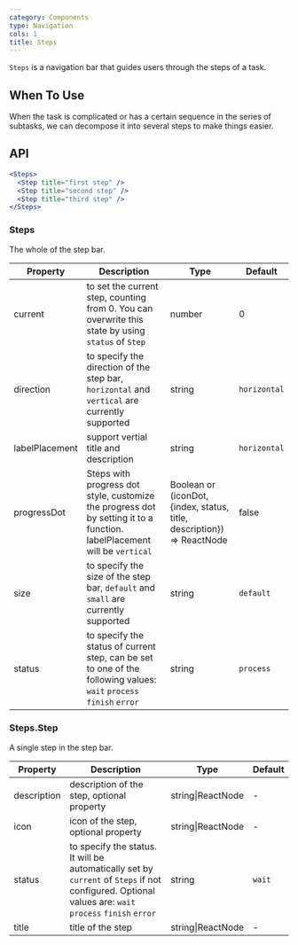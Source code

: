 ```yaml
---
category: Components
type: Navigation
cols: 1
title: Steps
---
```


`Steps` is a navigation bar that guides users through the steps of a task.

## When To Use

When the task is complicated or has a certain sequence in the series of subtasks, we can decompose it into several steps to make things easier.

## API

```jsx
<Steps>
  <Step title="first step" />
  <Step title="second step" />
  <Step title="third step" />
</Steps>
```

### Steps

The whole of the step bar.

| Property | Description | Type | Default |
| -------- | ----------- | ---- | ------- |
| current | to set the current step, counting from 0. You can overwrite this state by using `status` of `Step` | number | 0 |
| direction | to specify the direction of the step bar, `horizontal` and `vertical` are currently supported | string | `horizontal` |
| labelPlacement | support vertial title and description | string | `horizontal` |
| progressDot | Steps with progress dot style, customize the progress dot by setting it to a function. labelPlacement will be `vertical` | Boolean or (iconDot, {index, status, title, description}) => ReactNode | false |
| size | to specify the size of the step bar, `default` and `small` are currently supported | string | `default` |
| status | to specify the status of current step, can be set to one of the following values: `wait` `process` `finish` `error` | string | `process` |

### Steps.Step

A single step in the step bar.

| Property | Description | Type | Default |
| -------- | ----------- | ---- | ------- |
| description | description of the step, optional property | string\|ReactNode | - |
| icon | icon of the step, optional property | string\|ReactNode | - |
| status | to specify the status. It will be automatically set by `current` of `Steps` if not configured. Optional values are: `wait` `process` `finish` `error` | string | `wait` |
| title | title of the step | string\|ReactNode | - |
